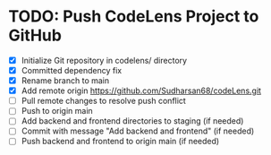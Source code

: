 # TODO: Push CodeLens Project to GitHub

- [x] Initialize Git repository in codelens/ directory
- [x] Committed dependency fix
- [x] Rename branch to main
- [x] Add remote origin https://github.com/Sudharsan68/codeLens.git
- [ ] Pull remote changes to resolve push conflict
- [ ] Push to origin main
- [ ] Add backend and frontend directories to staging (if needed)
- [ ] Commit with message "Add backend and frontend" (if needed)
- [ ] Push backend and frontend to origin main (if needed)
